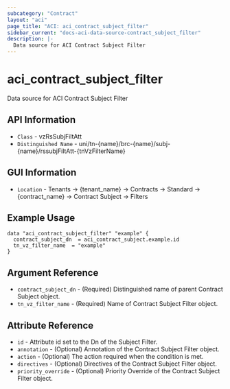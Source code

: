 ```yaml
---
subcategory: "Contract"
layout: "aci"
page_title: "ACI: aci_contract_subject_filter"
sidebar_current: "docs-aci-data-source-contract_subject_filter"
description: |-
  Data source for ACI Contract Subject Filter
---
```


# aci_contract_subject_filter #

Data source for ACI Contract Subject Filter


## API Information ##

* `Class` - vzRsSubjFiltAtt
* `Distinguished Name` - uni/tn-{name}/brc-{name}/subj-{name}/rssubjFiltAtt-{tnVzFilterName}

## GUI Information ##

* `Location` - Tenants -> {tenant_name} -> Contracts -> Standard -> {contract_name} -> Contract Subject -> Filters



## Example Usage ##

```hcl
data "aci_contract_subject_filter" "example" {
  contract_subject_dn  = aci_contract_subject.example.id
  tn_vz_filter_name  = "example"
}
```

## Argument Reference ##

* `contract_subject_dn` - (Required) Distinguished name of parent Contract Subject object.
* `tn_vz_filter_name` - (Required) Name of Contract Subject Filter object.

## Attribute Reference ##
* `id` - Attribute id set to the Dn of the Subject Filter.
* `annotation` - (Optional) Annotation of the Contract Subject Filter object.
* `action` - (Optional) The action required when the condition is met.
* `directives` - (Optional) Directives of the Contract Subject Filter object. 
* `priority_override` - (Optional) Priority Override of the Contract Subject Filter object. 
